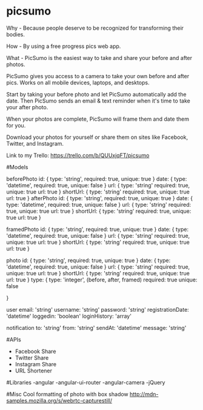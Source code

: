 # picsumo

Why - Because people deserve to be recognized for transforming their bodies.

How - By using a free progress pics web app.

What - PicSumo is the easiest way to take and share your before and after photos.

PicSumo gives you access to a camera to take your own before and after pics. Works on all mobile devices, laptops, and desktops.

Start by taking your before photo and let PicSumo automatically add the date. Then PicSumo sends an email & text reminder when it's time to take your after photo.

When your photos are complete, PicSumo will frame them and date them for you.

Download your photos for yourself or share them on sites like Facebook, Twitter, and Instagram.

Link to my Trello: https://trello.com/b/QUUxjqFT/picsumo

#Models

beforePhoto
	id: {
		type: 'string',
		required: true,
		unique: true
		}
	date: {
		type: 'datetime',
		required: true,
		unique: false
		}
	url: {
		type: 'string'
		required: true,
		unique: true
		url: true
		} 
	shortUrl: {
		type: 'string'
		required: true,
		unique: true
		url: true
		} 
afterPhoto
	id: {
		type: 'string',
		required: true,
		unique: true
		}
	date: {
		type: 'datetime',
		required: true,
		unique: false
		}
	url: {
		type: 'string'
		required: true,
		unique: true
		url: true
		} 
	shortUrl: {
		type: 'string'
		required: true,
		unique: true
		url: true
		} 

framedPhoto
	id: {
		type: 'string',
		required: true,
		unique: true
		}
	date: {
		type: 'datetime',
		required: true,
		unique: false
		}
	url: {
		type: 'string'
		required: true,
		unique: true
		url: true
		} 
	shortUrl: {
		type: 'string'
		required: true,
		unique: true
		url: true
		} 

photo
	id: {
		type: 'string',
		required: true,
		unique: true
		}
	date: {
		type: 'datetime',
		required: true,
		unique: false
		}
	url: {
		type: 'string'
		required: true,
		unique: true
		url: true
		} 
	shortUrl: {
		type: 'string'
		required: true,
		unique: true
		url: true
		} 
	type: {
		type: 'integer', (before, after, framed)
		required: true
		unique: false

}

user
	email: 'string'
	username: 'string'
	password: 'string'
	registrationDate: 'datetime'
	loggedin: 'boolean'
	loginHistory: 'array'
	

notification
	to: 'string'
	from: 'string'
	sendAt: 'datetime'
	message: 'string'

#APIs
 - Facebook Share
 - Twitter Share
 - Instagram Share
 - URL Shortener

 #Libraries 
 -angular
 -angular-ui-router
 -angular-camera
 -jQuery

#Misc
Cool formatting of photo with box shadow
http://mdn-samples.mozilla.org/s/webrtc-capturestill/


